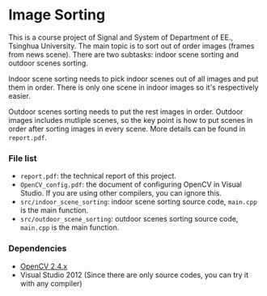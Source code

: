 # Image Sorting

This is a course project of Signal and System of Department of EE., Tsinghua University. The main topic is to sort out of order images (frames from news scene). There are two subtasks: indoor scene sorting and outdoor scenes sorting. 

Indoor scene sorting needs to pick indoor scenes out of all images and put them in order. There is only one scene in indoor images so it's respectively easier.

Outdoor scenes sorting needs to put the rest images in order. Outdoor images includes mutliple scenes, so the key point is how to put scenes in order after sorting images in every scene. More details can be found in ```report.pdf```.

### File list

- ```report.pdf```: the technical report of this project.
- ```OpenCV_config.pdf```: the document of configuring OpenCV in Visual Studio. If you are using other compilers, you can ignore this.
- ```src/indoor_scene_sorting```: indoor scene sorting source code, ```main.cpp``` is the main function.
- ```src/outdoor_scene_sorting```: outdoor scenes sorting source code, ```main.cpp``` is the main function.

### Dependencies

- [OpenCV 2.4.x](www.opencv.org)
- Visual Studio 2012 (Since there are only source codes, you can try it with any compiler)
